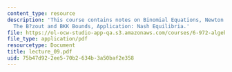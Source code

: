 ```yaml
---
content_type: resource
description: 'This course contains notes on Binomial Equations, Newton Polytopes,
  The B?zout and BKK Bounds, Application: Nash Equilibria.'
file: https://ol-ocw-studio-app-qa.s3.amazonaws.com/courses/6-972-algebraic-techniques-and-semidefinite-optimization-spring-2006/75b47d922ee570b2634b3a50baf2e358_lecture_09.pdf
file_type: application/pdf
resourcetype: Document
title: lecture_09.pdf
uid: 75b47d92-2ee5-70b2-634b-3a50baf2e358
---
```

